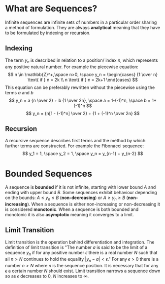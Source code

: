 # What are Sequences?
Infinite sequences are infinite sets of numbers in a particular order sharing a method of formulation. They are always **analytical** meaning that they have to be formulated by indexing or recursion.
## Indexing
The term $y_n$ is described in relation to a position/ index $n$, which represents any positive natural number. For example the piecewise equation:
$$
n \in \mathbb{Z}^+,\space n>0, \space y_n = \begin{cases}
{1 \over n} \text{ if } n = 2k \\
n \text{ if } n = 2k+1
\end{cases}
$$
This equation can be preferably rewritten without the piecewise using the terms $a$ and $b$
$$
y_n = a {n \over 2} + b {1 \over 2n}, \space a = 1-(-1)^n, \space b = 1+(-1)^n
$$
$$
y_n = {n[1 - (-1)^n] \over 2} + {1 + (-1)^n \over 2n}
$$
## Recursion
A recursive sequence describes first terms and the method by which further terms are constructed. For example the Fibonacci sequence:
$$
y_1 = 1, \space y_2 = 1, \space y_n = y_{n-1} + y_{n-2}
$$
# Bounded Sequences
A sequence is **bounded** if it is not infinite, starting with lower bound $A$ and ending with upper bound $B$. Some sequences exhibit behaviour depending on the bounds: $A \le y_n \le B$ (**non-decreasing**) or $A \ge y_n \ge B$ (**non-increasing**). When a sequence is either non-increasing or non-decreasing it is considered **monotonic**. When a sequence is both bounded and monotonic it is also **asymptotic** meaning it converges to a limit.

## Limit Transition
Limit transition is the operation behind differentiation and integration. The definition of limit transition is "The number $a$ is said to be the limit of a sequence $y_n$ if for any positive number $\epsilon$ there is a real number $N$ such that all $n > N$ continues to hold the equality $|y_n-a|<\epsilon$."
For any $\epsilon >0$ there is a number $n > N$  where $n$ is the sequence position. It is necessary that for any $\epsilon$ a certain number $N$ should exist. Limit transition narrows a sequence down so as $\epsilon$ decreases to $0$, $N$ increases to $\infty$.
